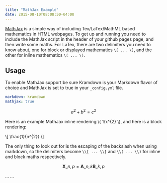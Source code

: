 ```yaml
---
title: "MathJax Example"
date: 2015-08-10T08:08:50-04:00
---
```


[MathJax](http://www.mathjax.org/) is a simple way of including Tex/LaTex/MathML based mathematics in HTML webpages. To get up and running you need to include the MathJax script in the header of your github pages page, and then write some maths. For LaTex, there are two delimiters you need to know about, one for block or displayed mathematics `\[ ... \]`, and the other for inline mathematics `\( ... \)`.

## Usage

To enable MathJax support be sure Kramdown is your Markdown flavor of choice and MathJax is set to true in your `_config.yml` file.

```yaml
markdown: kramdown
mathjax: true
```

$$a^2 + b^2 = c^2$$

Here is an example MathJax inline rendering \\( 1/x^{2} \\), and here is a block rendering:

\\[ \frac{1}{n^{2}} \\]

The only thing to look out for is the escaping of the backslash when using markdown, so the delimiters become `\\[ ... \\]` and `\\( ... \\)` for inline and block maths respectively.

$$ \mathbf{X}\_{n,p} = \mathbf{A}\_{n,k} \mathbf{B}\_{k,p} $$

...
...